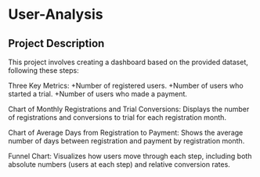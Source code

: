 # User-Analysis

## Project Description
This project involves creating a dashboard based on the provided dataset, following these steps:

Three Key Metrics:
+Number of registered users.
+Number of users who started a trial.
+Number of users who made a payment.

Chart of Monthly Registrations and Trial Conversions:
Displays the number of registrations and conversions to trial for each registration month.

Chart of Average Days from Registration to Payment:
Shows the average number of days between registration and payment by registration month.

Funnel Chart:
Visualizes how users move through each step, including both absolute numbers (users at each step) and relative conversion rates.
